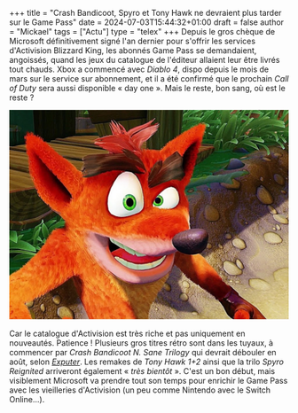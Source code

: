 +++
title = "Crash Bandicoot, Spyro et Tony Hawk ne devraient plus tarder sur le Game Pass"
date = 2024-07-03T15:44:32+01:00
draft = false
author = "Mickael"
tags = ["Actu"]
type = "telex"
+++
Depuis le gros chèque de Microsoft définitivement signé l'an dernier pour s'offrir les services d'Activision Blizzard King, les abonnés Game Pass se demandaient, angoissés, quand les jeux du catalogue de l'éditeur allaient leur être livrés tout chauds. Xbox a commencé avec *Diablo 4*, dispo depuis le mois de mars sur le service sur abonnement, et il a été confirmé que le prochain *Call of Duty* sera aussi disponible « day one ». Mais le reste, bon sang, où est le reste ?

![Crash Bandicoot](crash.jpg "Hé weye, ça vient ou bien ?")

Car le catalogue d'Activision est très riche et pas uniquement en nouveautés. Patience ! Plusieurs gros titres rétro sont dans les tuyaux, à commencer par *Crash Bandicoot N. Sane Trilogy* qui devrait débouler en août, selon *[Exputer](https://forums.exputer.com/threads/exclusive-new-details-regarding-activision-games-coming-to-xbox-game-pass-emerge.222/)*. Les remakes de *Tony Hawk 1+2* ainsi que la trilo *Spyro Reignited* arriveront également « *très bientôt* ». C'est un bon début, mais visiblement Microsoft va prendre tout son temps pour enrichir le Game Pass avec les vieilleries d'Activision (un peu comme Nintendo avec le Switch Online…).